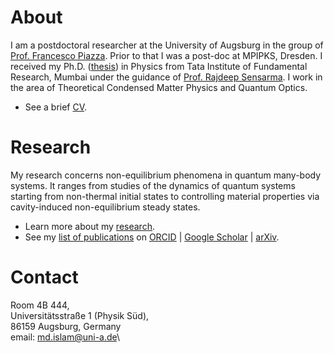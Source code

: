 # About
I am a postdoctoral researcher at the University of Augsburg in the group of [Prof. Francesco Piazza](https://www.uni-augsburg.de/en/fakultaet/mntf/physik/groups/theo3/team/francesco-piazza/). Prior to that I was a post-doc at MPIPKS, Dresden. I received my Ph.D. ([thesis](https://drive.google.com/file/d/1s8qKV03teZyWtI6WsVnuPqxpTmsf3go1/view)) in Physics from Tata Institute of Fundamental Research, Mumbai under the guidance of [Prof. Rajdeep Sensarma](https://sites.google.com/view/rsensarma/home). I work in the area of Theoretical Condensed Matter Physics and Quantum Optics. 
- See a brief [CV](https://miphysics.github.io/cv).

# Research 
My research concerns non-equilibrium phenomena in quantum many-body systems. It ranges from studies of the dynamics of quantum systems starting from non-thermal initial states to controlling material properties via cavity-induced non-equilibrium steady states.
- Learn more about my [research](https://miphysics.github.io/research).
- See my [list of publications](https://miphysics.github.io/publications) on [ORCID](https://orcid.org/0000-0002-0992-5531) \| [Google Scholar](https://scholar.google.com.au/citations?hl=en&user=K5gZKkQAAAAJ) \| [ arXiv](https://arxiv.org/a/islam_m_4.html).
<!--- - See my [presentations](https://miphysics.github.io/misc).--->

# Contact
Room 4B 444,\
Universitätsstraße 1 (Physik Süd),\
86159 Augsburg, Germany\
email: [md.islam@uni-a.de](mailto:md.islam@uni-a.de)\
<!---
[LinkedIn](https://www.linkedin.com/in/mursalin-islam-physics) | [ResearchGate](https://www.researchgate.net/profile/Md-Mursalin-Islam)--->
